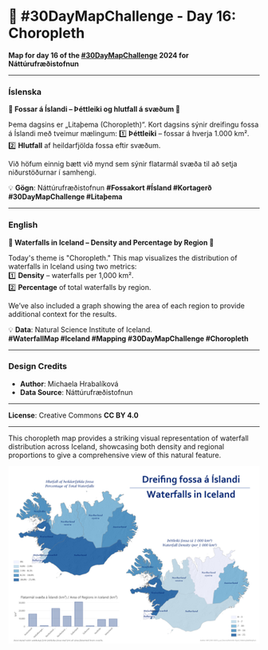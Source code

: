 # 🎨 #30DayMapChallenge - Day 16: Choropleth

**Map for day 16 of the [#30DayMapChallenge](https://30daymapchallenge.com/) 2024 for Náttúrufræðistofnun**

---

### Íslenska
**📍 Fossar á Íslandi – Þéttleiki og hlutfall á svæðum 🌊**

Þema dagsins er „Litaþema (Choropleth)“. Kort dagsins sýnir dreifingu fossa á Íslandi með tveimur mælingum:
1️⃣ **Þéttleiki** – fossar á hverja 1.000 km².  
2️⃣ **Hlutfall** af heildarfjölda fossa eftir svæðum.  

Við höfum einnig bætt við mynd sem sýnir flatarmál svæða til að setja niðurstöðurnar í samhengi.

💡 **Gögn**: Náttúrufræðistofnun
**#Fossakort #Ísland #Kortagerð #30DayMapChallenge #Litaþema**

---

### English
**📍 Waterfalls in Iceland – Density and Percentage by Region 🌊**

Today's theme is "Choropleth." This map visualizes the distribution of waterfalls in Iceland using two metrics:  
1️⃣ **Density** – waterfalls per 1,000 km².  
2️⃣ **Percentage** of total waterfalls by region.  

We’ve also included a graph showing the area of each region to provide additional context for the results.

💡 **Data**: Natural Science Institute of Iceland.  
**#WaterfallMap #Iceland #Mapping #30DayMapChallenge #Choropleth**

---

### Design Credits
- **Author**: Michaela Hrabalíková
- **Data Source**: Náttúrufræðistofnun

---

**License**: Creative Commons **CC BY 4.0**

---

This choropleth map provides a striking visual representation of waterfall distribution across Iceland, showcasing both density and regional proportions to give a comprehensive view of this natural feature.

![Day 16 - Choropleth](Day16-Choropleth.jpg)